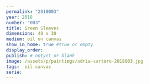 ```yaml
---
permalink: "2018003"
year: 2018
number: "003"
title: Green Sleeves
dimensions: 40 x 30
medium: oil on canvas
show_in_home: true #true or empty
display_order: 
publish: # notyet or blank
image: /assets/p/paintings/adria-sartore-2018003.jpg
tags:  oil canvas
serie:
---
```

